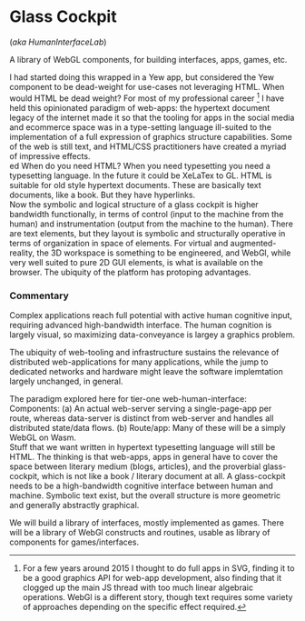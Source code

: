# Glass Cockpit 
(_aka HumanInterfaceLab_)

A library of WebGL components, for building interfaces, apps, games, etc.

I had started doing this wrapped in a Yew app, but considered the Yew component to be dead-weight for use-cases not leveraging HTML.  When would HTML be dead weight? For most of my professional career [^1] I have held this opinionated paradigm of web-apps: the hypertext document legacy of the internet made it so that the tooling for apps in the social media and ecommerce space was in a type-setting language ill-suited to the implementation of a full expression of graphics structure capabilities.  Some of the web is still text, and HTML/CSS practitioners have created a myriad of impressive effects.  
ed
When do you need HTML? When you need typesetting you need a typesetting language.  In the future it could be XeLaTex to GL.  HTML is suitable for old style hypertext documents.  These are basically text documents, like a book.  But they have hyperlinks.  
Now the symbolic and logical structure of a glass cockpit is higher bandwidth functionally, in terms of control (input to the machine from the human) and instrumentation (output from the machine to the human).  There are text elements, but they layout is symbolic and structurally operative in terms of organization in space of elements.  For virtual and augmented-reality, the 3D workspace is something to be engineered, and WebGl, while very well suited to pure 2D GUI elements, is what is available on the browser. The ubiquity of the platform has protoping advantages.

### Commentary
Complex applications reach full potential with active human cognitive input, requiring advanced high-bandwidth interface.  The human cognition is largely visual, so maximizing data-conveyance is largey a graphics problem.

The ubiquity of web-tooling and infrastructure sustains the relevance of distributed web-applications for many applications, while the jump to dedicated networks and hardware might leave the software implemtation largely unchanged, in general.

The paradigm explored here for tier-one web-human-interface: Components: (a) An actual web-server serving a single-page-app per route, whereas data-server is distinct from web-server and handles all distributed state/data flows. (b) Route/app: Many of these will be a simply WebGL on Wasm.  
Stuff that we want written in hypertext typesetting language will still be HTML.  The thinking is that web-apps, apps in general have to cover the space between literary medium (blogs, articles), and the proverbial glass-cockpit, which is not like a book / literary document at all.  A glass-cockpit needs to be a high-bandwidth cognitive interface between human and machine.  Symbolic text exist, but the overall structure is more geometric and generally abstractly graphical.  

We will build a library of interfaces, mostly implemented as games.  There will be a library of WebGl constructs and routines, usable as library of components for games/interfaces.


[^1]: For a few years around 2015 I thought to do full apps in SVG, finding it to be a good graphics API for web-app development, also finding that it clogged up the main JS thread with too much linear algebraic operations. WebGl is a different story, though text requires some variety of approaches depending on the specific effect required.
